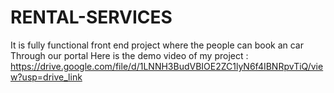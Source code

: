 # RENTAL-SERVICES
It is fully functional front end project where the people can book an car Through our portal
Here is the demo video of my project : https://drive.google.com/file/d/1LNNH3BudVBIOE2ZC1lyN6f4IBNRpvTiQ/view?usp=drive_link
